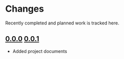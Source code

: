 # Changes
Recently completed and planned work is tracked here.

## [0.0.0](.) [0.0.1](.)
- Added project documents
